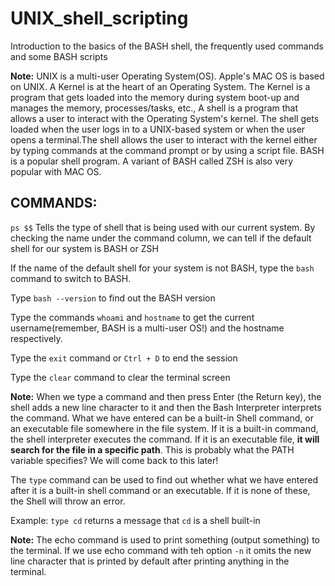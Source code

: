 # UNIX_shell_scripting
Introduction to the basics of the BASH shell, the frequently used commands and some BASH scripts

**Note:**
UNIX is a multi-user Operating System(OS). Apple's MAC OS is based on UNIX. 
A Kernel is at the heart of an Operating System. The Kernel is a program that gets loaded into the memory during system boot-up and manages the memory, processes/tasks, etc.,
A shell is a program that allows a user to interact with the Operating System's kernel. The shell gets loaded when the user logs in to a UNIX-based system or when the user opens a terminal.The shell allows the user to interact with the kernel either by typing commands at the command prompt or by using a script file.
BASH is a popular shell program. A variant of BASH called ZSH is also very popular with MAC OS.

## COMMANDS:
``` ps $$ ```
Tells the type of shell that is being used with our current system. By checking the name under the command column, we can tell if the default shell for our system is BASH or ZSH

If the name of the default shell for your system is not BASH, type the ``` bash ``` command to switch to BASH.

Type ``` bash --version ``` to find out the BASH version

Type the commands ``` whoami ``` and ``` hostname ``` to get the current username(remember, BASH is a multi-user OS!) and the hostname respectively.

Type the ``` exit ``` command or ``` Ctrl + D ``` to end the session

Type the ``` clear ``` command to clear the terminal screen

**Note:** When we type a command and then press Enter (the Return key), the shell adds a new line character to it and then the Bash Interpreter interprets the command.
What we have entered can be a built-in Shell command, or an executable file somewhere in the file system. If it is a built-in command, the shell interpreter executes the command.
If it is an executable file, **it will search for the file in a specific path**. This is probably what the PATH variable specifies? We will come back to this later!

The ``` type ``` command can be used to find out whether what we have entered after it is a built-in shell command or an executable. If it is none of these, the Shell will throw an error.

Example:
``` type cd ``` returns a message that ``` cd ``` is a shell built-in

**Note:** The echo command is used to print something (output something) to the terminal. If we use echo command with teh option ```-n``` it omits the new line character that is printed by default after printing anything in the terminal.























